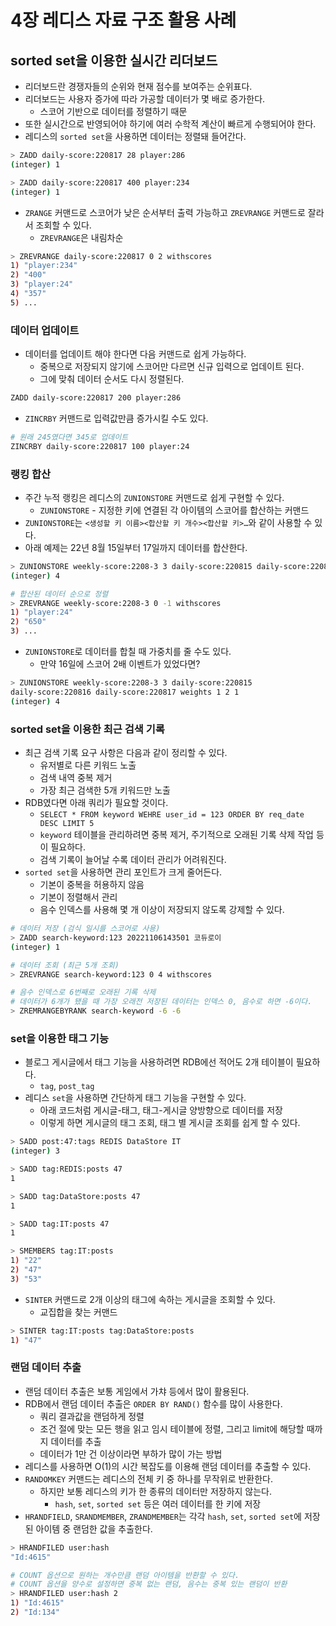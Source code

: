 # 4장 레디스 자료 구조 활용 사례
## sorted set을 이용한 실시간 리더보드

- 리더보드란 경쟁자들의 순위와 현재 점수를 보여주는 순위표다.
- 리더보드는 사용자 증가에 따라 가공할 데이터가 몇 배로 증가한다.
    - 스코어 기반으로 데이터를 정렬하기 때문
- 또한 실시간으로 반영되어야 하기에 여러 수학적 계산이 빠르게 수행되어야 한다.
- 레디스의 `sorted set`을 사용하면 데이터는 정렬돼 들어간다.

```bash
> ZADD daily-score:220817 28 player:286
(integer) 1

> ZADD daily-score:220817 400 player:234
(integer) 1
```

- `ZRANGE` 커맨드로 스코어가 낮은 순서부터 출력 가능하고 `ZREVRANGE` 커맨드로 잘라서 조회할 수 있다.
    - `ZREVRANGE`은 내림차순

```bash
> ZREVRANGE daily-score:220817 0 2 withscores
1) "player:234"
2) "400"
3) "player:24"
4) "357"
5) ...
```

### 데이터 업데이트

- 데이터를 업데이트 해야 한다면 다음 커맨드로 쉽게 가능하다.
    - 중복으로 저장되지 않기에 스코어만 다르면 신규 입력으로 업데이트 된다.
    - 그에 맞춰 데이터 순서도 다시 정렬된다.

```bash
ZADD daily-score:220817 200 player:286
```

- `ZINCRBY` 커맨드로 입력값만큼 증가시킬 수도 있다.

```bash
# 원래 245였다면 345로 업데이트
ZINCRBY daily-score:220817 100 player:24
```

### 랭킹 합산

- 주간 누적 랭킹은 레디스의 `ZUNIONSTORE` 커맨드로 쉽게 구현할 수 있다.
  - `ZUNIONSTORE` - 지정한 키에 연결된 각 아이템의 스코어를 합산하는 커맨드
- `ZUNIONSTORE`는 `<생성할 키 이름><합산할 키 개수><합산할 키>…`와 같이 사용할 수 있다.
- 아래 예제는 22년 8월 15일부터 17일까지 데이터를 합산한다.

```bash
> ZUNIONSTORE weekly-score:2208-3 3 daily-score:220815 daily-score:220816 daily-score:220817
(integer) 4

# 합산된 데이터 순으로 정렬
> ZREVRANGE weekly-score:2208-3 0 -1 withscores
1) "player:24"
2) "650"
3) ...
```

- `ZUNIONSTORE`로 데이터를 합칠 때 가중치를 줄 수도 있다.
  - 만약 16일에 스코어 2배 이벤트가 있었다면?

```bash
> ZUNIONSTORE weekly-score:2208-3 3 daily-score:220815 
daily-score:220816 daily-score:220817 weights 1 2 1
(integer) 4
```

### sorted set을 이용한 최근 검색 기록

- 최근 검색 기록 요구 사항은 다음과 같이 정리할 수 있다.
  - 유저별로 다른 키워드 노출
  - 검색 내역 중복 제거
  - 가장 최근 검색한 5개 키워드만 노출
- RDB였다면 아래 쿼리가 필요할 것이다.
  - `SELECT * FROM keyword WEHRE user_id = 123 ORDER BY req_date DESC LIMIT 5`
  - `keyword` 테이블을 관리하려면 중복 제거, 주기적으로 오래된 기록 삭제 작업 등이 필요하다.
  - 검색 기록이 늘어날 수록 데이터 관리가 어려워진다.
- `sorted set`을 사용하면 관리 포인트가 크게 줄어든다.
  - 기본이 중복을 허용하지 않음
  - 기본이 정렬해서 관리
  - 음수 인덱스를 사용해 몇 개 이상이 저장되지 않도록 강제할 수 있다.

```bash
# 데이터 저장 (검식 일시를 스코어로 사용)
> ZADD search-keyword:123 20221106143501 코듀로이
(integer) 1

# 데이터 조회 (최근 5개 조회)
> ZREVRANGE search-keyword:123 0 4 withscores

# 음수 인덱스로 6번째로 오래된 기록 삭제
# 데이터가 6개가 됐을 때 가장 오래전 저장된 데이터는 인덱스 0, 음수로 하면 -6이다.
> ZREMRANGEBYRANK search-keyword -6 -6
```

### set을 이용한 태그 기능

- 블로그 게시글에서 태그 기능을 사용하려면 RDB에선 적어도 2개 테이블이 필요하다.
  - `tag`, `post_tag`
- 레디스 `set`을 사용하면 간단하게 태그 기능을 구현할 수 있다.
  - 아래 코드처럼 게시글-태그, 태그-게시글 양방향으로 데이터를 저장
  - 이렇게 하면 게시글의 태그 조회, 태그 별 게시글 조회를 쉽게 할 수 있다.

```bash
> SADD post:47:tags REDIS DataStore IT
(integer) 3

> SADD tag:REDIS:posts 47
1

> SADD tag:DataStore:posts 47
1

> SADD tag:IT:posts 47
1

> SMEMBERS tag:IT:posts
1) "22"
2) "47"
3) "53"
```

- `SINTER` 커맨드로 2개 이상의 태그에 속하는 게시글을 조회할 수 있다.
  - 교집합을 찾는 커맨드

```bash
> SINTER tag:IT:posts tag:DataStore:posts
1) "47"
```

### 랜덤 데이터 추출

- 랜덤 데이터 추출은 보통 게임에서 가챠 등에서 많이 활용된다.
- RDB에서 랜덤 데이터 추출은 `ORDER BY RAND()` 함수를 많이 사용한다.
  - 쿼리 결과값을 랜덤하게 정렬
  - 조건 절에 맞는 모든 행을 읽고 임시 테이블에 정렬, 그리고 limit에 해당할 때까지 데이터를 추출
  - 데이터가 1만 건 이상이라면 부하가 많이 가는 방법
- 레디스를 사용하면 O(1)의 시간 복잡도를 이용해 랜덤 데이터를 추출할 수 있다.
- `RANDOMKEY` 커맨드는 레디스의 전체 키 중 하나를 무작위로 반환한다.
  - 하지만 보통 레디스의 키가 한 종류의 데이터만 저장하지 않는다.
    - `hash`, `set`, `sorted set` 등은 여러 데이터를 한 키에 저장
- `HRANDFIELD`, `SRANDMEMBER`, `ZRANDMEMBER`는 각각 `hash`, `set`, `sorted set`에 저장된 아이템 중 랜덤한 값을 추출한다.

```bash
> HRANDFILED user:hash
"Id:4615"

# COUNT 옵션으로 원하는 개수만큼 랜덤 아이템을 반환할 수 있다.
# COUNT 옵션을 양수로 설정하면 중복 없는 랜덤, 음수는 중복 있는 랜덤이 반환
> HRANDFILED user:hash 2
1) "Id:4615"
2) "Id:134"
```
